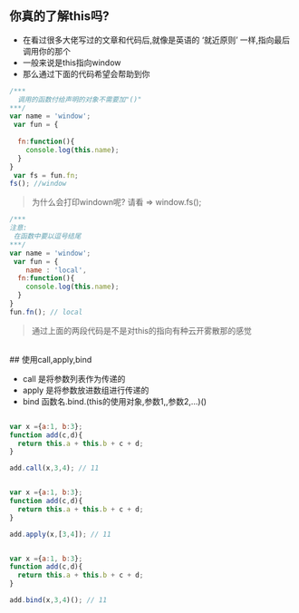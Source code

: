## 你真的了解this吗?   

* 在看过很多大佬写过的文章和代码后,就像是英语的 ‘就近原则’ 一样,指向最后调用你的那个   
* 一般来说是this指向window   
* 那么通过下面的代码希望会帮助到你   
   
```js
/***
  调用的函数付给声明的对象不需要加"()"
***/
var name = 'window';
 var fun = {
 
  fn:function(){
    console.log(this.name);
  }
}
 var fs = fun.fn;
fs(); //window


```    
   
> 为什么会打印windown呢? 请看 => window.fs();    

```js
/***
注意: 
 在函数中要以逗号结尾
***/
var name = 'window';
 var fun = {
    name : 'local',
  fn:function(){
    console.log(this.name);
  }
}
fun.fn(); // local

```    
   
> 通过上面的两段代码是不是对this的指向有种云开雾散那的感觉    

 
<br>  
## 使用call,apply,bind   
 
* call 是将参数列表作为传递的      
* apply 是将参数放进数组进行传递的
* bind 函数名.bind.(this的使用对象,参数1,,参数2,...)() 

```js

var x ={a:1, b:3};
function add(c,d){
  return this.a + this.b + c + d;
}

add.call(x,3,4); // 11

```
```js

var x ={a:1, b:3};
function add(c,d){
  return this.a + this.b + c + d;
}

add.apply(x,[3,4]); // 11

```
```js

var x ={a:1, b:3};
function add(c,d){
  return this.a + this.b + c + d;
}

add.bind(x,3,4)(); // 11

```
<br>  